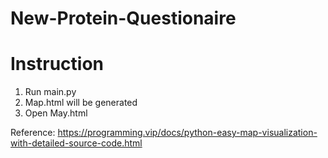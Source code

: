 # New-Protein-Questionaire

# Instruction
1. Run main.py
2. Map.html will be generated
3. Open May.html

Reference: https://programming.vip/docs/python-easy-map-visualization-with-detailed-source-code.html
